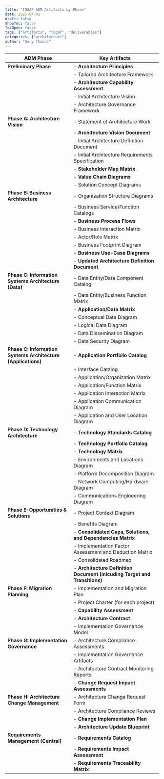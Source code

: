 ```yaml
---
title: "TOGAF ADM Artifacts by Phase"
date: 2025-04-01
draft: false
ShowToc: false
TocOpen: false
tags: ["artifacts", "togaf", "deliverables"]
categories: ["architecture"]
author: "Gary Thomas"
--- 
```



| ADM Phase | Key Artifacts |
|-----------|---------------|
| **Preliminary Phase** | - **Architecture Principles**|
| | - Tailored Architecture Framework|
| | - **Architecture Capability Assessment**|
| | - Initial Architecture Vision|
| | - Architecture Governance Framework |
| **Phase A: Architecture Vision** | - Statement of Architecture Work|
| | - **Architecture Vision Document**|
| | - Initial Architecture Definition Document|
| | - Initial Architecture Requirements Specification|
| | - **Stakeholder Map Matrix**|
| | - **Value Chain Diagrams**|
| | - Solution Concept Diagrams|
| **Phase B: Business Architecture** | - Organization Structure Diagrams|
| | - Business Service/Function Catalogs|
| | - **Business Process Flows**|
| | - Business Interaction Matrix|
| | - Actor/Role Matrix|
| | - Business Footprint Diagram|
| | - **Business Use-Case Diagrams**|
| | - **Updated Architecture Definition Document** |
| **Phase C: Information Systems Architecture (Data)** | - Data Entity/Data Component Catalog|
| | - Data Entity/Business Function Matrix|
| | - **Application/Data Matrix**|
| | - Conceptual Data Diagram|
| | - Logical Data Diagram|
| | - Data Dissemination Diagram|
| | - Data Security Diagram |
| **Phase C: Information Systems Architecture (Applications)** | - **Application Portfolio Catalog**|
| | - Interface Catalog|
| | - Application/Organization Matrix|
| | - Application/Function Matrix|
| | - Application Interaction Matrix|
| | - Application Communication Diagram|
| | - Application and User Location Diagram |
| **Phase D: Technology Architecture** | - **Technology Standards Catalog**|
| | - **Technology Portfolio Catalog**|
| | - **Technology Matrix**|
| | - Environments and Locations Diagram|
| | - Platform Decomposition Diagram|
| | - Network Computing/Hardware Diagram|
| | - Communications Engineering Diagram |
| **Phase E: Opportunities & Solutions** | - Project Context Diagram|
| | - Benefits Diagram|
| | - **Consolidated Gaps, Solutions, and Dependencies Matrix**|
| | - Implementation Factor Assessment and Deduction Matrix|
| | - Consolidated Roadmap|
| | - **Architecture Definition Document (inlcuding Target and Transitions)**|
| **Phase F: Migration Planning** | - Implementation and Migration Plan|
| | - Project Charter (for each project)|
| | - **Capability Assessment**|
| | - **Architecture Contract**|
| | - Implementation Governance Model |
| **Phase G: Implementation Governance** | - Architecture Compliance Assessments|
| | - Implementation Governance Artifacts|
| | - Architecture Contract Monitoring Reports|
| | - **Change Request Impact Assessments** |
| **Phase H: Architecture Change Management** | - Architecture Change Request Form|
| | - Architecture Compliance Reviews|
| | - **Change Implementation Plan**|
| | - **Architecture Update Blueprint** |
| **Requirements Management (Central)** | - **Requirements Catalog**|
| | - **Requirements Impact Assessment**|
| | - **Requirements Traceability Matrix** |
